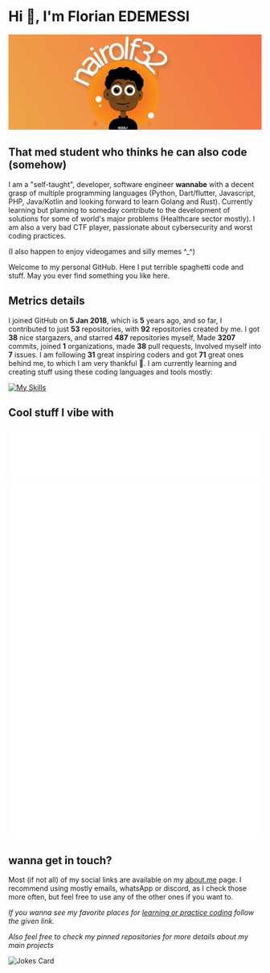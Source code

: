 # Hi 👾, I'm Florian EDEMESSI

<img src="/images/banner.jpg" alt="florian edemessi nairolf32 banner">

## That med student who thinks he can also code (somehow)

I am a "self-taught", developer, software engineer **wannabe** with a decent grasp of multiple programming languages (Python, Dart/flutter, Javascript, PHP, Java/Kotlin and looking forward to learn Golang and Rust). Currently learning but planning to someday contribute to the development of solutions for some of world's major problems (Healthcare sector mostly).
I am also a very bad CTF player, passionate about cybersecurity and worst coding practices.

(I also happen to enjoy videogames and silly memes ^_^)

Welcome to my personal GitHub. Here I put terrible spaghetti code and stuff. May you ever find something you like here.

## Metrics details

I joined GitHub on **5 Jan 2018**, which is **5** years ago, and so far, I contributed to just **53** repositories, with **92** repositories created by me. I got **38** nice stargazers, and starred **487** repositories myself, Made **3207** commits, joined **1** organizations, made **38** pull requests, Involved myself into **7** issues. I am following **31** great inspiring coders and got **71** great ones behind me, to which I am very thankful 💛. I am currently learning and creating stuff using these coding languages and tools mostly:

[![My Skills](https://skillicons.dev/icons?i=linux,bash,c,js,python,php,java,kotlin,flutter,golang)](https://skillicons.dev)

## Cool stuff I vibe with

<img src="https://github.com/nair0lf32/nair0lf32/blob/main/.cache/nairolf-music.svg">

<img src="https://github.com/nair0lf32/nair0lf32/blob/main/.cache/nairolf-anilist.svg">

## wanna get in touch?

Most (if not all) of my social links are available on my [about.me](https://about.me/florian_edemessi) page. I recommend using mostly emails, whatsApp or discord, as I check those more often, but feel free to use any of the other ones if you want to.

*If you wanna see my favorite places for [learning or practice coding](https://github.com/nair0lf32/challenger) follow the given link.*

*Also feel free to check my pinned repositories for more details about my main projects*

![Jokes Card](https://readme-jokes.vercel.app/api?hideBorder)
